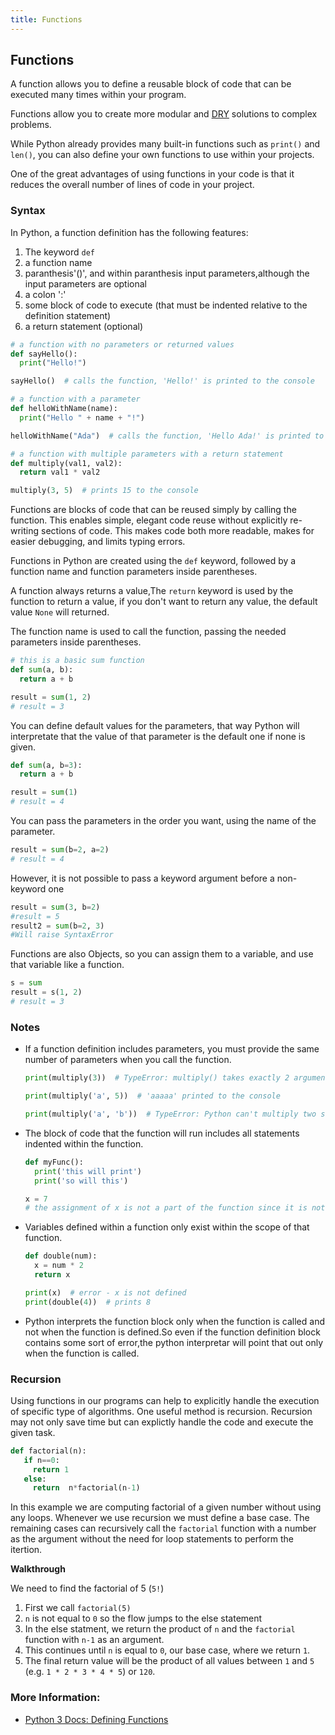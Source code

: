 ```yaml
---
title: Functions
---
```

## Functions

A function allows you to define a reusable block of code that can be executed many times within your program. 

Functions allow you to create more modular and [DRY](https://en.wikipedia.org/wiki/Don%27t_repeat_yourself) solutions to complex problems.

While Python already provides many built-in functions such as `print()` and `len()`, you can also define your own functions to use within your projects.

One of the great advantages of using functions in your code is that it reduces the overall number of lines of code in your project.

### Syntax

In Python, a function definition has the following features:

1. The keyword `def`
2. a function name
3. paranthesis'()', and within paranthesis input parameters,although the input parameters are optional
4. a colon ':'
5. some block of code to execute (that must be indented relative to the definition statement)
6. a return statement (optional)

```python
# a function with no parameters or returned values
def sayHello():
  print("Hello!")

sayHello()  # calls the function, 'Hello!' is printed to the console

# a function with a parameter
def helloWithName(name):
  print("Hello " + name + "!")

helloWithName("Ada")  # calls the function, 'Hello Ada!' is printed to the console

# a function with multiple parameters with a return statement
def multiply(val1, val2):
  return val1 * val2

multiply(3, 5)  # prints 15 to the console
```

Functions are blocks of code that can be reused simply by calling the function. This enables simple, elegant code reuse without explicitly re-writing sections of code. This makes code both more readable, makes for easier debugging, and limits typing errors. 

Functions in Python are created using the `def` keyword, followed by a function name and function parameters inside parentheses.

A function always returns a value,The `return` keyword is used by the function to return a value, if you don't want to return any value, the default value `None` will returned. 

The function name is used to call the function, passing the needed parameters inside parentheses.

```python
# this is a basic sum function
def sum(a, b):
  return a + b

result = sum(1, 2)
# result = 3
```

You can define default values for the parameters, that way Python will interpretate that the value of that parameter is the default one if none is given.

```python
def sum(a, b=3):
  return a + b

result = sum(1)
# result = 4
```

You can pass the parameters in the order you want, using the name of the parameter.

```python
result = sum(b=2, a=2)
# result = 4
```

However, it is not possible to pass a keyword argument before a non-keyword one

```Python
result = sum(3, b=2)
#result = 5
result2 = sum(b=2, 3)
#Will raise SyntaxError
```

Functions are also Objects, so you can assign them to a variable, and use that variable like a function.

```python
s = sum
result = s(1, 2)
# result = 3
```

### Notes

- If a function definition includes parameters, you must provide the same number of parameters when you call the function.

  ```python
  print(multiply(3))  # TypeError: multiply() takes exactly 2 arguments (0 given)

  print(multiply('a', 5))  # 'aaaaa' printed to the console

  print(multiply('a', 'b'))  # TypeError: Python can't multiply two strings
  ```

- The block of code that the function will run includes all statements indented within the function.

  ```python
  def myFunc():
    print('this will print')
    print('so will this')

  x = 7
  # the assignment of x is not a part of the function since it is not indented
  ```

- Variables defined within a function only exist within the scope of that function.

  ```python
  def double(num):
    x = num * 2
    return x

  print(x)  # error - x is not defined
  print(double(4))  # prints 8
  ```
- Python interprets the function block only when the function is called and not when the function is defined.So even if the function definition block contains some sort of error,the python interpretar will point that out only when the function is called. 

### Recursion
Using functions in our programs can help to explicitly handle the execution of specific type of algorithms.
One useful method is recursion.  Recursion may not only save time but can explictly handle the code and execute the given task.

```python
def factorial(n):
   if n==0:
     return 1
   else:
     return  n*factorial(n-1)
```
In this example we are computing factorial of a given number without using any loops. Whenever we use recursion we must define a base case.  The remaining cases can recursively call the `factorial` function with a number as the argument without the need for loop statements to perform the itertion.

**Walkthrough**

We need to find the factorial of 5 (`5!`)

1. First we call `factorial(5)`
2. `n` is not equal to `0` so the flow jumps to the else statement
3. In the else statment, we return the product of `n` and the `factorial` function with `n-1` as an argument.
4. This continues until `n` is equal to `0`, our base case, where we return `1`.
5. The final return value will be the product of all values between `1` and `5` (e.g. `1 * 2 * 3 * 4 * 5`) or `120`.

### More Information:
- <a href='https://docs.python.org/3/tutorial/controlflow.html#defining-functions' target='_blank' rel='nofollow'>Python 3 Docs: Defining Functions</a>
